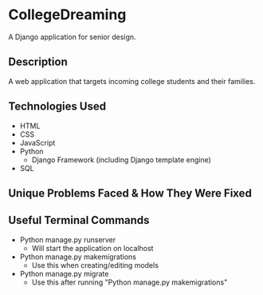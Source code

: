 # CollegeDreaming

A Django application for senior design.

## Description

A web application that targets incoming college students and their families.

## Technologies Used

- HTML
- CSS
- JavaScript
- Python
  - Django Framework (including Django template engine)
- SQL

## Unique Problems Faced & How They Were Fixed

## Useful Terminal Commands
- Python manage.py runserver
  - Will start the application on localhost
- Python manage.py makemigrations
  - Use this when creating/editing models
- Python manage.py migrate
  - Use this after running "Python manage.py makemigrations"
